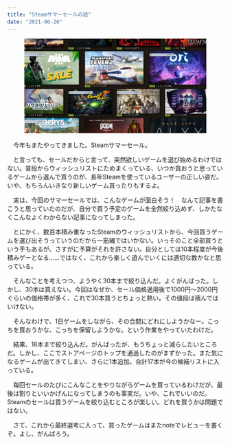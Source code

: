 ```yaml
---
title: "Steamサマーセールの話"
date: "2021-06-26"
---
```


<figure>

![](assets/n8c95b076df2d_3d909967ab60664e79fa7e1bb26dc69b.png)

</figure>

　今年もまたやってきました。Steamサマーセール。

　と言っても、セールだからと言って、突然欲しいゲームを選び始めるわけではない。普段からウィッシュリストにためまくっている、いつか買おうと思っているゲームから選んで買うのが、長年Steamを使っているユーザーの正しい姿だ。いや、もちろんいきなり新しいゲーム買ったりもするよ。

　実は、今回のサマーセールでは、こんなゲームが面白そう！　なんて記事を書こうと思っていたのだが、自分で買う予定のゲームを全然絞り込めず、しかたなくこんなよくわからない記事になってしまった。

　とにかく、数百本積み重なったSteamのウィッシュリストから、今回買うゲームを選び出そうっていうのだから一筋縄ではいかない。いっそのこと全部買うという手もあるが、さすがに予算がそれを許さない。自分としては10本程度が今後積みゲーとなる……ではなく、これから楽しく遊んでいくには適切な数かなと思っている。

　そんなことを考えつつ、ようやく30本まで絞り込んだ。よくがんばった。しかし、30本は買えない。今回はなぜか、セール価格適用後で1000円〜2000円ぐらいの価格帯が多く、これで30本買うとちょっと熱い。その値段は積んではいけない。

　そんなわけで、1日ゲームをしながら、その合間にどれにしようかなー。こっちを買おうかな、こっちを保留しようかな。という作業をやっていたわけだ。

　結果、16本まで絞り込んだ。がんばったが、もうちょっと減らしたいところだ。しかし、ここでストアページのトップを通過したのがまずかった。また気になるゲームが出てきてしまい、さらに1本追加。合計17本が今の候補リストに入っている。

　毎回セールのたびにこんなことをやりながらゲームを買っているわけだが、最後は割りといいかげんになってしまうのも事実だ。いや、これでいいのだ。Steamのセールは買うゲームを絞り込むところが楽しい。どれを買うかは問題ではない。

　さて、これから最終選考に入って、買ったゲームはまたnoteでレビューを書くぞ。よし、がんばろう。

